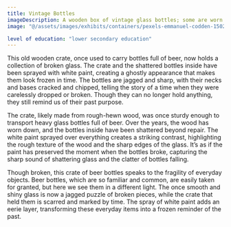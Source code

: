 ```yaml
---
title: Vintage Bottles
imageDescription: A wooden box of vintage glass bottles; some are worn or chipped, while others are completely broken apart toward the neck.
image: "@/assets/images/exhibits/containers/pexels-emmanuel-codden-1502600-15352505.jpg"

level of education: "lower secondary education"
---
```


This old wooden crate, once used to carry bottles full of beer, now holds a collection of broken glass. The crate and the shattered bottles inside have been sprayed with white paint, creating a ghostly appearance that makes them look frozen in time. The bottles are jagged and sharp, with their necks and bases cracked and chipped, telling the story of a time when they were carelessly dropped or broken. Though they can no longer hold anything, they still remind us of their past purpose.

The crate, likely made from rough-hewn wood, was once sturdy enough to transport heavy glass bottles full of beer. Over the years, the wood has worn down, and the bottles inside have been shattered beyond repair. The white paint sprayed over everything creates a striking contrast, highlighting the rough texture of the wood and the sharp edges of the glass. It’s as if the paint has preserved the moment when the bottles broke, capturing the sharp sound of shattering glass and the clatter of bottles falling.

Though broken, this crate of beer bottles speaks to the fragility of everyday objects. Beer bottles, which are so familiar and common, are easily taken for granted, but here we see them in a different light. The once smooth and shiny glass is now a jagged puzzle of broken pieces, while the crate that held them is scarred and marked by time. The spray of white paint adds an eerie layer, transforming these everyday items into a frozen reminder of the past.